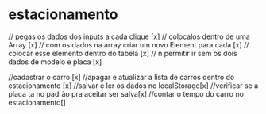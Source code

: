 # estacionamento

// pegas os dados dos inputs a cada clique [x]
// colocalos dentro de uma Array [x]
// com os dados na array criar um novo Element para cada [x]
// colocar esse elemento dentro do tabela [x]
// n permitir ir sem os dois dados de modelo e placa [x]

//cadastrar o carro [x]
//apagar e atualizar a lista de carros dentro do estacionamento [x]
//salvar e ler os dados no localStorage[x]
//verificar se a placa ta no padrão pra aceitar ser salva[x]
//contar o tempo do carro no estacionamento[]
